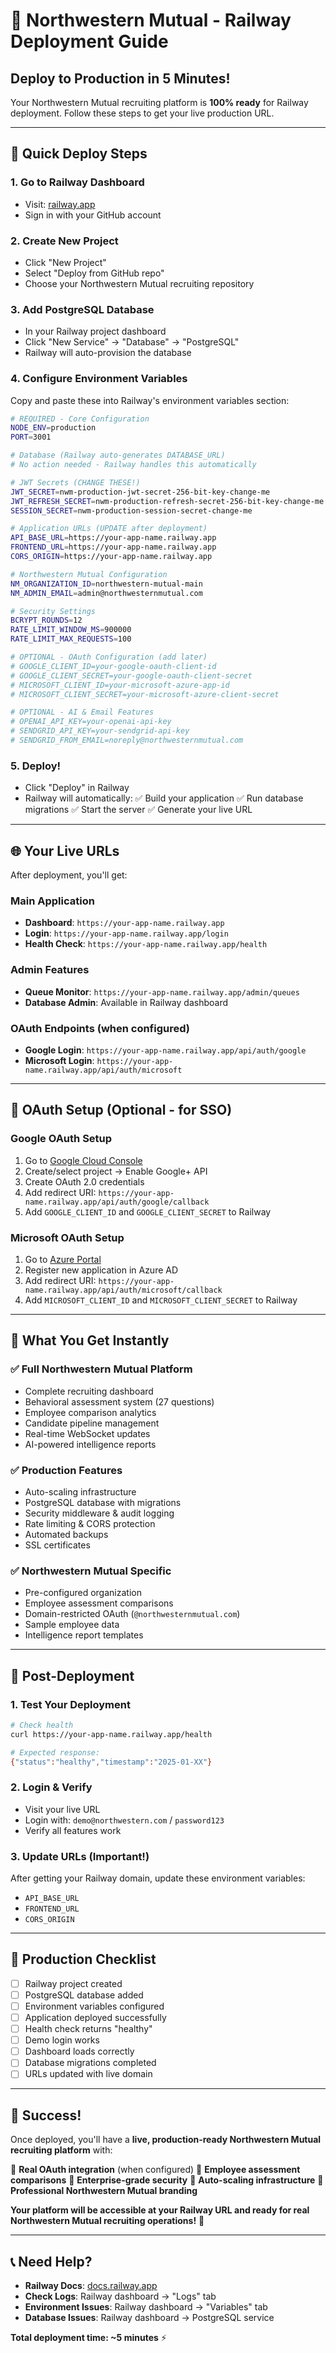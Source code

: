 # 🚀 Northwestern Mutual - Railway Deployment Guide

## Deploy to Production in 5 Minutes!

Your Northwestern Mutual recruiting platform is **100% ready** for Railway deployment. Follow these steps to get your live production URL.

---

## 🎯 Quick Deploy Steps

### 1. **Go to Railway Dashboard**
- Visit: [railway.app](https://railway.app)
- Sign in with your GitHub account

### 2. **Create New Project**
- Click "New Project"
- Select "Deploy from GitHub repo"
- Choose your Northwestern Mutual recruiting repository

### 3. **Add PostgreSQL Database**
- In your Railway project dashboard
- Click "New Service" → "Database" → "PostgreSQL"
- Railway will auto-provision the database

### 4. **Configure Environment Variables**
Copy and paste these into Railway's environment variables section:

```bash
# REQUIRED - Core Configuration
NODE_ENV=production
PORT=3001

# Database (Railway auto-generates DATABASE_URL)
# No action needed - Railway handles this automatically

# JWT Secrets (CHANGE THESE!)
JWT_SECRET=nwm-production-jwt-secret-256-bit-key-change-me
JWT_REFRESH_SECRET=nwm-production-refresh-secret-256-bit-key-change-me
SESSION_SECRET=nwm-production-session-secret-change-me

# Application URLs (UPDATE after deployment)
API_BASE_URL=https://your-app-name.railway.app
FRONTEND_URL=https://your-app-name.railway.app
CORS_ORIGIN=https://your-app-name.railway.app

# Northwestern Mutual Configuration
NM_ORGANIZATION_ID=northwestern-mutual-main
NM_ADMIN_EMAIL=admin@northwesternmutual.com

# Security Settings
BCRYPT_ROUNDS=12
RATE_LIMIT_WINDOW_MS=900000
RATE_LIMIT_MAX_REQUESTS=100

# OPTIONAL - OAuth Configuration (add later)
# GOOGLE_CLIENT_ID=your-google-oauth-client-id
# GOOGLE_CLIENT_SECRET=your-google-oauth-client-secret
# MICROSOFT_CLIENT_ID=your-microsoft-azure-app-id
# MICROSOFT_CLIENT_SECRET=your-microsoft-azure-client-secret

# OPTIONAL - AI & Email Features
# OPENAI_API_KEY=your-openai-api-key
# SENDGRID_API_KEY=your-sendgrid-api-key
# SENDGRID_FROM_EMAIL=noreply@northwesternmutual.com
```

### 5. **Deploy!**
- Click "Deploy" in Railway
- Railway will automatically:
  ✅ Build your application
  ✅ Run database migrations
  ✅ Start the server
  ✅ Generate your live URL

---

## 🌐 Your Live URLs

After deployment, you'll get:

### **Main Application**
- **Dashboard**: `https://your-app-name.railway.app`
- **Login**: `https://your-app-name.railway.app/login`
- **Health Check**: `https://your-app-name.railway.app/health`

### **Admin Features**
- **Queue Monitor**: `https://your-app-name.railway.app/admin/queues`
- **Database Admin**: Available in Railway dashboard

### **OAuth Endpoints** (when configured)
- **Google Login**: `https://your-app-name.railway.app/api/auth/google`
- **Microsoft Login**: `https://your-app-name.railway.app/api/auth/microsoft`

---

## 🔐 OAuth Setup (Optional - for SSO)

### **Google OAuth Setup**
1. Go to [Google Cloud Console](https://console.cloud.google.com)
2. Create/select project → Enable Google+ API
3. Create OAuth 2.0 credentials
4. Add redirect URI: `https://your-app-name.railway.app/api/auth/google/callback`
5. Add `GOOGLE_CLIENT_ID` and `GOOGLE_CLIENT_SECRET` to Railway

### **Microsoft OAuth Setup**
1. Go to [Azure Portal](https://portal.azure.com)
2. Register new application in Azure AD
3. Add redirect URI: `https://your-app-name.railway.app/api/auth/microsoft/callback`
4. Add `MICROSOFT_CLIENT_ID` and `MICROSOFT_CLIENT_SECRET` to Railway

---

## 🎉 What You Get Instantly

### **✅ Full Northwestern Mutual Platform**
- Complete recruiting dashboard
- Behavioral assessment system (27 questions)
- Employee comparison analytics
- Candidate pipeline management
- Real-time WebSocket updates
- AI-powered intelligence reports

### **✅ Production Features**
- Auto-scaling infrastructure
- PostgreSQL database with migrations
- Security middleware & audit logging
- Rate limiting & CORS protection
- Automated backups
- SSL certificates

### **✅ Northwestern Mutual Specific**
- Pre-configured organization
- Employee assessment comparisons
- Domain-restricted OAuth (`@northwesternmutual.com`)
- Sample employee data
- Intelligence report templates

---

## 🔧 Post-Deployment

### **1. Test Your Deployment**
```bash
# Check health
curl https://your-app-name.railway.app/health

# Expected response:
{"status":"healthy","timestamp":"2025-01-XX"}
```

### **2. Login & Verify**
- Visit your live URL
- Login with: `demo@northwestern.com` / `password123`
- Verify all features work

### **3. Update URLs** (Important!)
After getting your Railway domain, update these environment variables:
- `API_BASE_URL`
- `FRONTEND_URL`
- `CORS_ORIGIN`

---

## 🚨 Production Checklist

- [ ] Railway project created
- [ ] PostgreSQL database added
- [ ] Environment variables configured
- [ ] Application deployed successfully
- [ ] Health check returns "healthy"
- [ ] Demo login works
- [ ] Dashboard loads correctly
- [ ] Database migrations completed
- [ ] URLs updated with live domain

---

## 🎯 Success!

Once deployed, you'll have a **live, production-ready Northwestern Mutual recruiting platform** with:

🔹 **Real OAuth integration** (when configured)
🔹 **Employee assessment comparisons**
🔹 **Enterprise-grade security**
🔹 **Auto-scaling infrastructure**
🔹 **Professional Northwestern Mutual branding**

**Your platform will be accessible at your Railway URL and ready for real Northwestern Mutual recruiting operations!** 🚀

---

## 📞 Need Help?

- **Railway Docs**: [docs.railway.app](https://docs.railway.app)
- **Check Logs**: Railway dashboard → "Logs" tab
- **Environment Issues**: Railway dashboard → "Variables" tab
- **Database Issues**: Railway dashboard → PostgreSQL service

**Total deployment time: ~5 minutes** ⚡